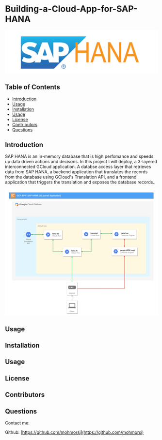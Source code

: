 # Building-a-Cloud-App-for-SAP-HANA

![project image](./img/SAPHANA.png)

## Table of Contents
* [Introduction](#introduction)
* [Usage](#usage)
* [Installation](#installation)
* [Usage](#usage)
* [License](#license)
* [Contributors](#contributors)
* [Questions](#questions)

## Introduction
SAP HANA is an in-memory database that is high perfomance and speeds up data driven actions and decisons. In this project I will deploy, a 3-layered interconnected GCloud application. A databse access layer that retrieves data from SAP HANA, a backend application that translates the records from the database using GCloud's Translation API, and a frontend application that triggers the translation and exposes the database records..

![app structure](./img/gcp_1.jpg)

## Usage
 

## Installation

## Usage

## License

## Contributors

## Questions
Contact me:

Github: [https://github.com/mohmorsi](https://github.com/mohmorsi)




